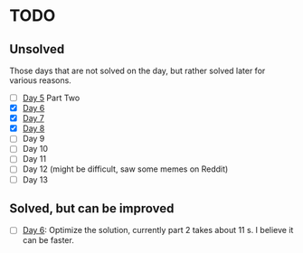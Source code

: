 # TODO

## Unsolved

Those days that are not solved on the day, but rather solved later for various reasons.

- [ ] [Day 5](2023/Day05.ipynb) Part Two
- [x] [Day 6](2023/Day06.ipynb)
- [x] [Day 7](2023/Day07.ipynb)
- [x] [Day 8](2023/Day08.ipynb)
- [ ] Day 9
- [ ] Day 10
- [ ] Day 11
- [ ] Day 12 (might be difficult, saw some memes on Reddit)  
- [ ] Day 13

## Solved, but can be improved
- [ ] [Day 6](2023/Day06.ipynb): Optimize the solution, currently part 2 takes about 11 s. I believe it can be faster.


